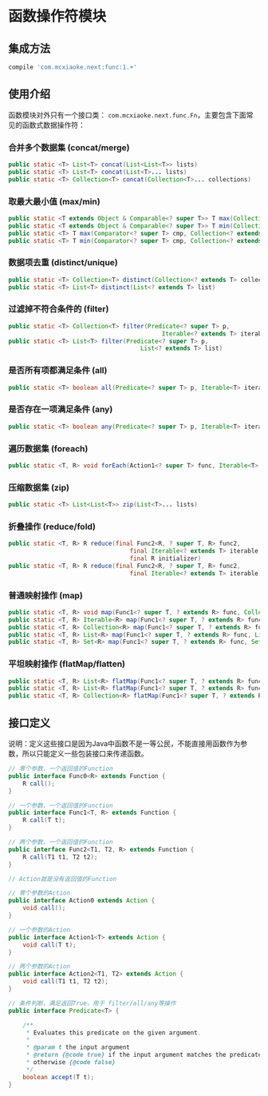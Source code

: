 # 函数操作符模块

## 集成方法

```groovy
compile 'com.mcxiaoke.next:func:1.+'
```

## 使用介绍

函数模块对外只有一个接口类： `com.mcxiaoke.next.func.Fn`，主要包含下面常见的函数式数据操作符：

### 合并多个数据集 (concat/merge)

```java
public static <T> List<T> concat(List<List<T>> lists)
public static <T> List<T> concat(List<T>... lists)
public static <T> Collection<T> concat(Collection<T>... collections)
```

### 取最大最小值 (max/min)

```java
public static <T extends Object & Comparable<? super T>> T max(Collection<? extends T> collection)
public static <T extends Object & Comparable<? super T>> T min(Collection<? extends T> collection)
public static <T> T max(Comparator<? super T> cmp, Collection<? extends T> collection)
public static <T> T min(Comparator<? super T> cmp, Collection<? extends T> collection)
```

### 数据项去重 (distinct/unique)

```java
public static <T> Collection<T> distinct(Collection<? extends T> collection)
public static <T> List<T> distinct(List<? extends T> list)
```

### 过滤掉不符合条件的 (filter)

```java
public static <T> Collection<T> filter(Predicate<? super T> p,
                                           Iterable<? extends T> iterable)
public static <T> List<T> filter(Predicate<? super T> p,
                                     List<? extends T> list)                                          
```

### 是否所有项都满足条件 (all)

```java
public static <T> boolean all(Predicate<? super T> p, Iterable<T> iterable)
```

### 是否存在一项满足条件 (any)

```java
public static <T> boolean any(Predicate<? super T> p, Iterable<T> iterable)
```


### 遍历数据集 (foreach)

```java
public static <T, R> void forEach(Action1<? super T> func, Iterable<T> iterable)
```

###  压缩数据集 (zip)

```java
public static <T> List<List<T>> zip(List<T>... lists)
```

### 折叠操作 (reduce/fold)

```java
public static <T, R> R reduce(final Func2<R, ? super T, R> func2,
                                  final Iterable<? extends T> iterable,
                                  final R initializer)
public static <T, R> R reduce(final Func2<R, ? super T, R> func2,
                                  final Iterable<? extends T> iterable)
```

### 普通映射操作 (map)

```java
public static <T, R> void map(Func1<? super T, ? extends R> func, Collection<T> from, Collection<R> to)
public static <T, R> Iterable<R> map(Func1<? super T, ? extends R> func, Iterable<T> iterable)
public static <T, R> Collection<R> map(Func1<? super T, ? extends R> func, Collection<T> collection)
public static <T, R> List<R> map(Func1<? super T, ? extends R> func, List<T> list)
public static <T, R> Set<R> map(Func1<? super T, ? extends R> func, Set<T> set)

```

### 平坦映射操作 (flatMap/flatten)

```java
public static <T, R> List<R> flatMap(Func1<? super T, ? extends R> func, List<List<T>> lists)
public static <T, R> List<R> flatMap(Func1<? super T, ? extends R> func, List<T>... lists)
public static <T, R> Collection<R> flatMap(Func1<? super T, ? extends R> func, Collection<T>... collections)
```

## 接口定义

说明：定义这些接口是因为Java中函数不是一等公民，不能直接用函数作为参数，所以只能定义一些包装接口来传递函数。

```java
// 零个参数，一个返回值的Function
public interface Func0<R> extends Function {
    R call();
}

// 一个参数，一个返回值的Function
public interface Func1<T, R> extends Function {
    R call(T t);
}

// 两个参数，一个返回值的Function
public interface Func2<T1, T2, R> extends Function {
    R call(T1 t1, T2 t2);
}

// Action就是没有返回值的Function

// 零个参数的Action
public interface Action0 extends Action {
    void call();
}

// 一个参数的Action
public interface Action1<T> extends Action {
    void call(T t);
}

// 两个参数的Action
public interface Action2<T1, T2> extends Action {
    void call(T1 t1, T2 t2);
}

// 条件判断，满足返回True，用于 filter/all/any等操作
public interface Predicate<T> {

    /**
     * Evaluates this predicate on the given argument.
     *
     * @param t the input argument
     * @return {@code true} if the input argument matches the predicate,
     * otherwise {@code false}
     */
    boolean accept(T t);
}
```
